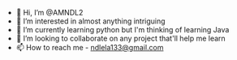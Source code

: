 - 👋 Hi, I’m @AMNDL2
- 👀 I’m interested in almost anything intriguing 
- 🌱 I’m currently learning python but I'm thinking of learning Java 
- 💞️ I’m looking to collaborate on any project that'll help me learn 
- 📫 How to reach me - ndlela133@gmail.com 

<!---
AMNDL2/AMNDL2 is a ✨ special ✨ repository because its `README.md` (this file) appears on your GitHub profile.
You can click the Preview link to take a look at your changes.
--->
